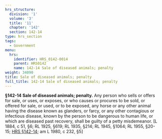 ```yaml
---
hrs_structure:
  division: '1'
  volume: '3'
  title: '11'
  chapter: '142'
  section: 142-14
type: hrs_section
tags:
  - Government
menu:
  hrs:
    identifier: HRS_0142-0014
    parent: HRS0142
    name: 142-14 Sale of diseased animals; penalty
weight: 34090
title: Sale of diseased animals; penalty
full_title: 142-14 Sale of diseased animals; penalty
---
```

**§142-14 Sale of diseased animals; penalty.** Any person who sells or offers for sale, or uses, or exposes, or who causes or procures to be sold, or offered for sale, or used, or to be exposed, any horse or any other animal having the disease known as glanders, or farcy, or any other contagious or infectious disease, known by the person to be dangerous to human life, or which are diseased past recovery, shall be guilty of a petty misdemeanor. [L 1884, c 51, §6; RL 1925, §619; RL 1935, §214; RL 1945, §1064; RL 1955, §20-15; [HRS §142-14](/title-11/chapter-142/section-142-14/); am L 1980, c 232, §5]